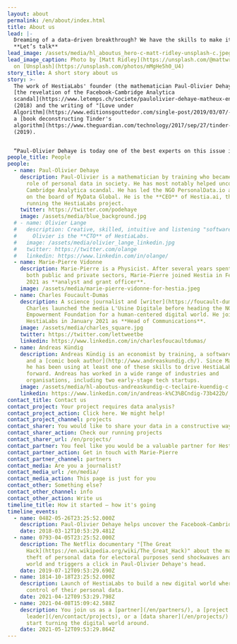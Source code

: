 ```yaml
---
layout: about
permalink: /en/about/index.html
title: About us
lead: |-
  Dreaming of a data-driven breakthrough? We have the skills to make it happen\
  **Let’s talk**
lead_image: /assets/media/hl_aboutus_hero-c-matt-ridley-unsplash-c.jpeg
lead_image_caption: Photo by [Matt Ridley](https://unsplash.com/@mattwridley)
  on [Unsplash](https://unsplash.com/photos/mMgHe5h0_U4)
story_title: A short story about us
story: >-
  The work of HestiaLabs' founder (the mathematician Paul-Olivier Dehaye) led to
  [the revelation of the Facebook-Cambridge Analytica
  scandal](https://www.letemps.ch/societe/paulolivier-dehaye-matheux-ennemi-facebook)
  (2018) and the writing of "[Love under
  Algorithm](https://www.editionsgouttedor.com/single-post/2019/03/07/-l-amour-sous-algorithme-de-judith-duportail)",
  a [book deconstructing Tinder's
  algorithm](https://www.theguardian.com/technology/2017/sep/27/tinder-data-privacy-tech-eu-general-data-protection-regulation)
  (2019).


  “Paul-Olivier Dehaye is today one of the best experts on this issue in the world. His aim is not to climb this kind of summit any further. Rather to contribute to the emergence of solutions and instruments likely to bring about change”, wrote [Paris-Match](https://paris-match.ch/labecedaire-de-paul-olivier-dehaye/). HestiaLabs is one of them.
people_title: People
people:
  - name: Paul-Olivier Dehaye
    description: Paul-Olivier is a mathematician by training who became interested in the
      role of personal data in society. He has most notably helped uncover the
      Cambridge Analytica scandal. He has led the NGO PersonalData.io and sits
      on the board of MyData Global. He is the **CEO** of Hestia.ai, the company
      running the HestiaLabs project.
    twitter: https://twitter.com/podehaye
    image: /assets/media/blue_background.jpg
  # - name: Olivier Lange
  #   description: Creative, skilled, intuitive and listening "software artisan",
  #     Olivier is the **CTO** of HestiaLabs.
  #   image: /assets/media/olivier_lange_linkedin.jpg
  #   twitter: https://twitter.com/olange
  #   linkedin: https://www.linkedin.com/in/olange/
  - name: Marie-Pierre Vidonne
    description: Marie-Pierre is a Physicist. After several years spent in R&D in
      both public and private sectors, Marie-Pierre joined Hestia in February
      2021 as **analyst and grant officer**.
    image: /assets/media/marie-pierre-vidonne-for-hestia.jpeg
  - name: Charles Foucault-Dumas
    description: A science journalist and [writer](https://foucault-dumas.ch/),
      Charles launched the media L'Usine Digitale before heading the NGO
      Empowerment Foundation for a human-centered digital world. He joined
      HestiaLabs in January 2021 as **Head of Communications**.
    image: /assets/media/charles_square.jpg
    twitter: https://twitter.com/lettweetbe
    linkedin: https://www.linkedin.com/in/charlesfoucaultdumas/
  - name: Andreas Kündig
    description: Andreas Kündig is an economist by training, a software developer,
      and a [comic book author](http://www.andreaskundig.ch/). Since March 2021,
      he has been using at least one of these skills to drive HestiaLabs
      forward. Andreas has worked in a wide range of industries and
      organisations, including two early-stage tech startups.
    image: /assets/media/hl-aboutus-andreaskundig-c-teclaire-kuendig-c.jpg
    linkedin: https://www.linkedin.com/in/andreas-k%C3%BCndig-73b422b/
contact_title: Contact us
contact_project: Your project requires data analysis?
contact_project_action: Click here. We might help!
contact_project_channel: projects
contact_sharer: You would like to share your data in a constructive way (without being cheated)
contact_sharer_action: Check our running projects
contact_sharer_url: /en/projects/
contact_partner: You feel like you would be a valuable partner for HestiaLabs?
contact_partner_action: Get in touch with Marie-Pierre
contact_partner_channel: partners
contact_media: Are you a journalist?
contact_media_url: /en/media/
contact_media_action: This page is just for you
contact_other: Something else?
contact_other_channel: info
contact_other_action: Write us
timeline_title: How it started — how it's going
timeline_events:
  - name: 0482-05-26T23:25:52.000Z
    description: Paul-Olivier Dehaye helps uncover the Facebook-Cambridge Analytica scandal.
    date: 2018-03-12T10:53:29.481Z
  - name: 0793-04-05T23:25:52.000Z
    description: The Netflix documentary "[The Great
      Hack](https://en.wikipedia.org/wiki/The_Great_Hack)" about the massive
      theft of personal data for electoral purposes send shockwaves around the
      world and triggers a click in Paul-Olivier Dehaye's head.
    date: 2019-07-12T09:53:29.690Z
  - name: 1814-10-18T23:25:52.000Z
    description: Launch of HestiaLabs to build a new digital world where users keep
      control of their personal data.
    date: 2021-04-12T09:53:29.798Z
  - name: 2021-04-08T15:09:42.588Z
    description: You join us as a [partner](/en/partners/), a [project
      leader](/en/contact/projects), or a [data sharer](/en/projects/) and
      start turning the digital world around.
    date: 2021-05-12T09:53:29.864Z
---
```

